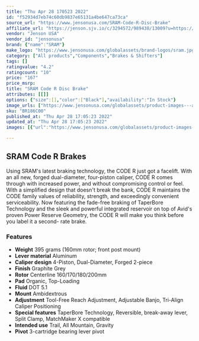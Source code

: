 ```yaml
---
title: "Thu Apr 28 170523 2022"
id: "f52934d7eb74c60db9837e65131a4be647ca73ca"
source_url: "https://www.jensonusa.com/SRAM-Code-R-Disc-Brake"
affiliate_url: "https://jenson.sjv.io/c/3294572/989438/13009?u=https://www.jensonusa.com/SRAM-Code-R-Disc-Brake"
vendor: "Jenson USA"
vendor_id: "jensonusa"
brand: {"name":"SRAM"}
make_logo: "https://www.jensonusa.com/globalassets/brand-logos/sram.jpg"
category: ["All products","Components","Brakes & Shifters"]
tags: []
ratingvalue: "4.2"
ratingcount: "10"
price: "167"
price_msrp: 
title: "SRAM Code R Disc Brake"
attributes: [[]]
options: {"size":[],"color":["Black"],"availability":"In Stock"}
image_urls: ["https://www.jensonusa.com/globalassets/product-images---all-assets/sram/br186c00-black.jpg","https://www.jensonusa.com/globalassets/product-images---all-assets/sram/br186c00_1-black.jpg","https://www.jensonusa.com/globalassets/product-images---all-assets/sram/br186c00_2-black.jpg"]
sku: "BR186C00"
published_at: "Thu Apr 28 17:05:23 2022"
updated_at: "Thu Apr 28 17:05:23 2022"
images: [{"url":"https://www.jensonusa.com/globalassets/product-images---all-assets/sram/br186c00-black.jpg","path":"full/e0e03758647c9f1b2bcc399f060eff58a6cbf395.jpg","checksum":"e146c5a56c4639e17a82c9c82ccd1e11","status":"downloaded"},{"url":"https://www.jensonusa.com/globalassets/product-images---all-assets/sram/br186c00_1-black.jpg","path":"full/64044f65f591d1978934fe847d4da0e23d9fb228.jpg","checksum":"ba2095e2a925becc9ddf1bd187e4567a","status":"downloaded"},{"url":"https://www.jensonusa.com/globalassets/product-images---all-assets/sram/br186c00_2-black.jpg","path":"full/b3681b1d58b1815968bf9fc964e3abdf597e7c39.jpg","checksum":"1113c68ca5714bbe35f7360ecf9e6f7e","status":"downloaded"}]

---
```

## SRAM Code R Brakes

Using SRAM's latest braking technology, the CODE R just got a facelift. With
an all new, forged dual-diameter, four-piston caliper, CODE R comes through
with increased power, and without compromising control or feel. With a
simplified design that doesn't break the bank, CODE R maintains the CODE
family values of reliability, strength, and exceedingly convenient
serviceability. Now featuring the fade-free braking of TaperBore Technology
and the sleek and powerful integrated reservoir on top of Avid's proven Power
Reserve Geometry, the CODE R will make you think before you label it a second-
rate brake.

### Features

  * **Weight** 395 grams (160mm rotor; front post mount)
  * **Lever material** Aluminum
  * **Caliper design** 4-Piston, Dual-Diameter, Forged 2-piece
  * **Finish** Graphite Grey
  * **Rotor** Centerline 160/170/180/200mm
  * **Pad** Organic, Top-Loading
  * **Fluid** DOT 5.1 
  * **Mount** Ambidextrous 
  * **Adjustment** Tool-Free Reach Adjustment, Adjustable Banjo, Tri-Align Caliper Positioning
  * **Special features** TaperBore Technology, Reversible, break-away lever, Split Clamp, MatchMaker X compatible
  * **Intended use** Trail, All Mountain, Gravity
  * **Pivot** 3-cartridge bearing lever pivot

